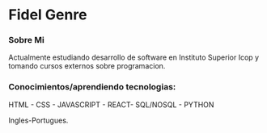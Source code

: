 <html>		

 <tittle> 
 <h1>
	 Fidel Genre
 </h1> 
 </tittle> 

<h3>
Sobre Mi
</h3>

<body>
	
<p>
Actualmente estudiando desarrollo de software en Instituto Superior Icop
y tomando cursos externos sobre programacion.
</p>

<h3>
Conocimientos/aprendiendo tecnologias:
</h3>

<P>
	
HTML - CSS - JAVASCRIPT - REACT- SQL/NOSQL - PYTHON

Ingles-Portugues.

</p>
</body>
</html>
